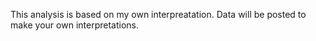 This analysis is based on my own interpreatation. Data will be posted to make your own interpretations.
